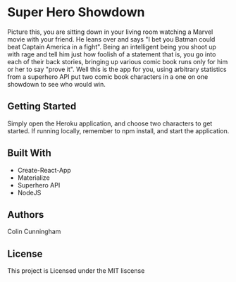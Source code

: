 # Super Hero Showdown

Picture this, you are sitting down in your living room watching a Marvel movie with your friend. He leans over and says "I bet you Batman could beat Captain America in a fight". Being an intelligent being you shoot up with rage and tell him just how foolish of a statement that is, you go into each of their back stories, bringing up various comic book runs only for him or her to say "prove it". Well this is the app for you, using arbitrary statistics from a superhero API put two comic book characters in a one on one showdown to see who would win. 


## Getting Started 

Simply open the Heroku application, and choose two characters to get started. If running locally, remember to npm install, and start the application. 


## Built With

- Create-React-App
- Materialize
- Superhero API 
- NodeJS

## Authors

Colin Cunningham


## License

This project is Licensed under the MIT liscense 

